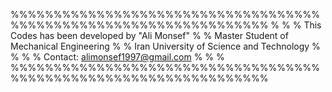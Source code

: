 %%%%%%%%%%%%%%%%%%%%%%%%%%%%%%%%%%%%%%%%%%%%%%%%%%%%%%%%%%%%%%%%%%
%                                                                %
%        This Codes has been developed by "Ali Monsef"           % 
%           Master Student of Mechanical Engineering             %
%          Iran University of Science and Technology             %
%                                                                %
%               Contact: alimonsef1997@gmail.com                 %
%                                                                %
%%%%%%%%%%%%%%%%%%%%%%%%%%%%%%%%%%%%%%%%%%%%%%%%%%%%%%%%%%%%%%%%%%
